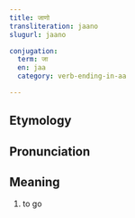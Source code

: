 ```yaml
---
title: जाणो
transliteration: jaano
slugurl: jaano

conjugation: 
  term: जा
  en: jaa
  category: verb-ending-in-aa

---
```

## Etymology

## Pronunciation

## Meaning
1. to go
